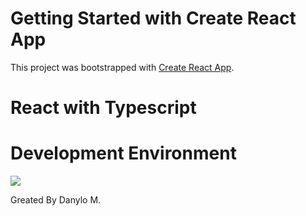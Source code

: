 # Getting Started with Create React App

This project was bootstrapped with [Create React App](https://github.com/facebook/create-react-app).

# React with Typescript

# Development Environment

<p align="left">
  <a href="https://skillicons.dev">
    <img src="https://skillicons.dev/icons?i=ts,js,react,redux,tailwind,css" />
  </a>
</p>

Greated By Danylo M.

